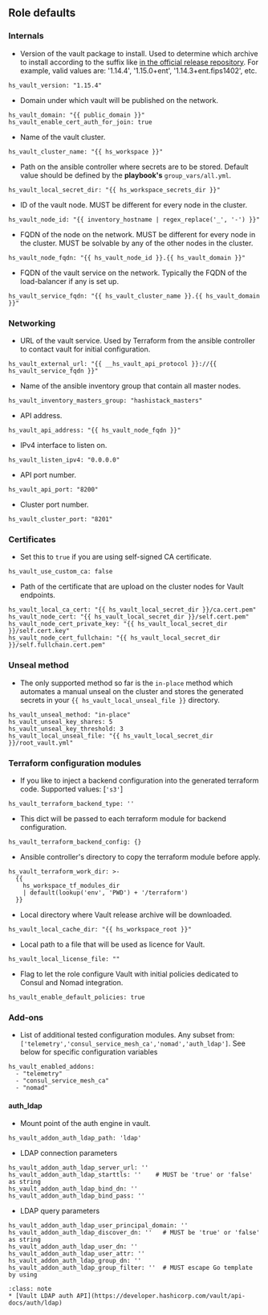 
```{include} ../../../roles/vault/README.md
```

## Role defaults

### Internals

* Version of the vault package to install.
Used to determine which archive to install according to the suffix like
[in the official release repository](https://releases.hashicorp.com/vault/). For example,
valid values are: '1.14.4', '1.15.0+ent', '1.14.3+ent.fips1402', etc.

```
hs_vault_version: "1.15.4"
```

* Domain under which vault will be published on the network.

```
hs_vault_domain: "{{ public_domain }}"
hs_vault_enable_cert_auth_for_join: true
```

* Name of the vault cluster.

```
hs_vault_cluster_name: "{{ hs_workspace }}"
```

* Path on the ansible controller where secrets are to be stored. Default value should be
defined by the __playbook's__ `group_vars/all.yml`.
```
hs_vault_local_secret_dir: "{{ hs_workspace_secrets_dir }}"
```

* ID of the vault node. MUST be different for every node in the cluster.

```
hs_vault_node_id: "{{ inventory_hostname | regex_replace('_', '-') }}"
```

* FQDN of the node on the network. MUST be different for every node in the cluster. MUST
be solvable by any of the other nodes in the cluster.

```
hs_vault_node_fqdn: "{{ hs_vault_node_id }}.{{ hs_vault_domain }}"
```

* FQDN of the vault service on the network. Typically the FQDN of the load-balancer
if any is set up.
```
hs_vault_service_fqdn: "{{ hs_vault_cluster_name }}.{{ hs_vault_domain }}"

```
### Networking

* URL of the vault service. Used by Terraform from the ansible controller
to contact vault for initial configuration.
```
hs_vault_external_url: "{{ __hs_vault_api_protocol }}://{{ hs_vault_service_fqdn }}"

```
* Name of the ansible inventory group that contain all master nodes.
```
hs_vault_inventory_masters_group: "hashistack_masters"
```

* API address.

```
hs_vault_api_address: "{{ hs_vault_node_fqdn }}"
```

* IPv4 interface to listen on.

```
hs_vault_listen_ipv4: "0.0.0.0"
```

* API port number.

```
hs_vault_api_port: "8200"
```

* Cluster port number.

```
hs_vault_cluster_port: "8201"

```
### Certificates

* Set this to `true` if you are using self-signed CA certificate.
```
hs_vault_use_custom_ca: false

```
* Path of the certificate that are upload on the cluster nodes for
Vault endpoints.
```
hs_vault_local_ca_cert: "{{ hs_vault_local_secret_dir }}/ca.cert.pem"
hs_vault_node_cert: "{{ hs_vault_local_secret_dir }}/self.cert.pem"
hs_vault_node_cert_private_key: "{{ hs_vault_local_secret_dir }}/self.cert.key"
hs_vault_node_cert_fullchain: "{{ hs_vault_local_secret_dir }}/self.fullchain.cert.pem"

```
### Unseal method

* The only supported method so far is the `in-place` method which automates a manual unseal on the cluster
and stores the generated secrets in your `{{ hs_vault_local_unseal_file }}` directory.
```
hs_vault_unseal_method: "in-place"
hs_vault_unseal_key_shares: 5
hs_vault_unseal_key_threshold: 3
hs_vault_local_unseal_file: "{{ hs_vault_local_secret_dir }}/root_vault.yml"

```
### Terraform configuration modules

* If you like to inject a backend configuration into the generated terraform code.
Supported values: [`'s3'`]
```
hs_vault_terraform_backend_type: ''

```
* This dict will be passed to each terraform module for backend configuration.
```
hs_vault_terraform_backend_config: {}

```
* Ansible controller's directory to copy the terraform module before apply.
```
hs_vault_terraform_work_dir: >-
  {{
    hs_workspace_tf_modules_dir
    | default(lookup('env', 'PWD') + '/terraform')
  }}

```
* Local directory where Vault release archive will be downloaded.
```
hs_vault_local_cache_dir: "{{ hs_workspace_root }}"

```
* Local path to a file that will be used as licence for Vault.
```
hs_vault_local_license_file: ""

```
* Flag to let the role configure Vault with initial policies dedicated to Consul
and Nomad integration.
```
hs_vault_enable_default_policies: true

```
### Add-ons

* List of additional tested configuration modules. Any subset from:
`['telemetry','consul_service_mesh_ca','nomad','auth_ldap']`.
See below for specific configuration variables
```
hs_vault_enabled_addons:
  - "telemetry"
  - "consul_service_mesh_ca"
  - "nomad"

```
#### auth_ldap

* Mount point of the auth engine in vault.
```
hs_vault_addon_auth_ldap_path: 'ldap'

```
* LDAP connection parameters
```
hs_vault_addon_auth_ldap_server_url: ''
hs_vault_addon_auth_ldap_starttls: ''    # MUST be 'true' or 'false' as string
hs_vault_addon_auth_ldap_bind_dn: ''
hs_vault_addon_auth_ldap_bind_pass: ''

```
* LDAP query parameters
```
hs_vault_addon_auth_ldap_user_principal_domain: ''
hs_vault_addon_auth_ldap_discover_dn: ''   # MUST be 'true' or 'false' as string
hs_vault_addon_auth_ldap_user_dn: ''
hs_vault_addon_auth_ldap_user_attr: ''
hs_vault_addon_auth_ldap_group_dn: ''
hs_vault_addon_auth_ldap_group_filter: ''  # MUST escape Go template by using

```
```{admonition} See also
:class: note
* [Vault LDAP auth API](https://developer.hashicorp.com/vault/api-docs/auth/ldap)
```
